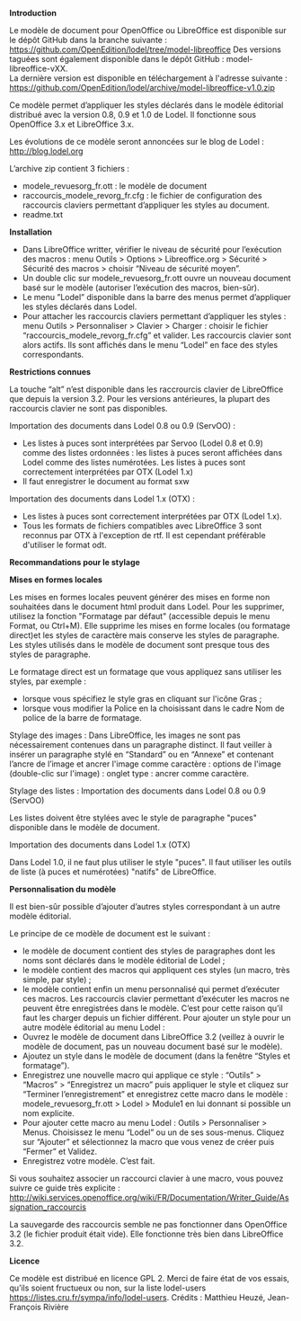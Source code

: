 **Introduction**

Le modèle de document pour OpenOffice ou LibreOffice est disponible sur le dépôt GitHub dans la branche suivante : https://github.com/OpenEdition/lodel/tree/model-libreoffice
Des versions taguées sont également disponible dans le dépôt GitHub : model-libreoffice-vXX.  
La dernière version est disponible en téléchargement à l'adresse suivante : https://github.com/OpenEdition/lodel/archive/model-libreoffice-v1.0.zip

Ce modèle permet d’appliquer les styles déclarés dans le modèle éditorial distribué avec la version 0.8, 0.9 et 1.0 de Lodel. Il fonctionne sous OpenOffice 3.x et LibreOffice 3.x.

Les évolutions de ce modèle seront annoncées sur le blog de Lodel : http://blog.lodel.org

L’archive zip contient 3 fichiers :

* modele_revuesorg_fr.ott : le modèle de document
* raccourcis_modele_revorg_fr.cfg : le fichier de configuration des raccourcis claviers permettant d’appliquer les styles au document.
* readme.txt

**Installation**

* Dans LibreOffice writter, vérifier le niveau de sécurité pour l’exécution des macros :  menu Outils > Options > Libreoffice.org > Sécurité > Sécurité des macros > choisir “Niveau de sécurité moyen”.
* Un double clic sur modele_revuesorg_fr.ott ouvre un nouveau document basé sur le modèle (autoriser l’exécution des macros, bien-sûr).
* Le menu ”Lodel” disponible dans la barre des menus permet d’appliquer les styles déclarés dans Lodel.
* Pour attacher les raccourcis claviers permettant d’appliquer les styles : menu Outils > Personnaliser > Clavier > Charger : choisir le fichier “raccourcis_modele_revorg_fr.cfg” et valider. Les raccourcis clavier sont alors actifs. Ils sont affichés dans le menu “Lodel” en face des styles correspondants.

**Restrictions connues**

La touche “alt” n’est disponible dans les raccrourcis clavier de LibreOffice que depuis la version 3.2. Pour les versions antérieures, la plupart des raccourcis clavier ne sont pas disponibles.

Importation des documents dans Lodel 0.8 ou 0.9 (ServOO) :
* Les listes à puces sont interprétées par Servoo (Lodel 0.8 et 0.9) comme des listes ordonnées : les listes à puces seront affichées dans Lodel comme des listes numérotées. Les listes à puces sont correctement interprétées par OTX (Lodel 1.x)
* Il faut enregistrer le document au format sxw

Importation des documents dans Lodel 1.x (OTX) :
* Les listes à puces sont correctement interprétées par OTX (Lodel 1.x).
* Tous les formats de fichiers compatibles avec LibreOffice 3 sont reconnus par OTX à l'exception de rtf. Il est cependant préférable d'utiliser le format odt.

**Recommandations pour le stylage**

**Mises en formes locales**

Les mises en formes locales peuvent générer des mises en forme non souhaitées dans le document html produit dans Lodel. Pour les supprimer, utilisez la fonction "Formatage par défaut" (accessible depuis le menu Format, ou Ctrl+M). Elle supprime les mises en forme locales (ou formatage direct)et les styles de caractère mais conserve les styles de paragraphe. Les styles utilisés dans le modèle de document sont presque tous des styles de paragraphe.

Le formatage direct est un formatage que vous appliquez sans utiliser les styles, par exemple :
* lorsque vous spécifiez le style gras en cliquant sur l'icône Gras ;
* lorsque vous modifier la Police en la choisissant dans le cadre Nom de police de la barre de formatage.

Stylage des images :
Dans LibreOffice, les images ne sont pas nécessairement contenues dans un paragraphe distinct. Il faut veiller à insérer un paragraphe stylé en “Standard” ou en “Annexe” et contenant l’ancre de l’image et ancrer l'image comme caractère : options de l'image (double-clic sur l'image) : onglet type : ancrer comme caractère.

Stylage des listes :
Importation des documents dans Lodel 0.8 ou 0.9 (ServOO)

Les listes doivent être stylées avec le style de paragraphe "puces" disponible dans le modèle de document.

Importation des documents dans Lodel 1.x (OTX)

Dans Lodel 1.0, il ne faut plus utiliser le style "puces". Il faut utiliser les outils de liste (à puces et numérotées) "natifs" de LibreOffice.

**Personnalisation du modèle**

Il est bien-sûr possible d’ajouter d’autres styles correspondant à un autre modèle éditorial.

Le principe de ce modèle de document est le suivant :
* le modèle de document contient des styles de paragraphes dont les noms sont déclarés dans le modèle éditorial de Lodel ;
* le modèle contient des macros qui appliquent ces styles (un macro, très simple, par style) ;
* le modèle contient enfin un menu personnalisé qui permet d’exécuter ces macros.
Les raccourcis clavier permettant d’exécuter les macros ne peuvent être enregistrées dans le modèle. C’est pour cette raison qu’il faut les charger depuis un fichier différent.
Pour ajouter un style pour un autre modèle éditorial au menu Lodel :
* Ouvrez le modèle de document dans LibreOffice 3.2 (veillez à ouvrir le modèle de document, pas un nouveau document basé sur le modèle).
* Ajoutez un style dans le modèle de document (dans la fenêtre “Styles et formatage”).
* Enregistrez une nouvelle macro qui applique ce style : “Outils” > “Macros” > “Enregistrez un macro” puis appliquer le style et cliquez sur “Terminer l’enregistrement” et enregistrez cette macro dans le modèle : modele_revuesorg_fr.ott > Lodel > Module1 en lui donnant si possible un nom explicite.
* Pour ajouter cette macro au menu Lodel : Outils > Personnaliser > Menus. Choisissez le menu “Lodel” ou un de ses sous-menus. Cliquez sur “Ajouter” et sélectionnez la macro que vous venez de créer puis “Fermer” et Validez.
* Enregistrez votre modèle. C’est fait.

Si vous souhaitez associer un raccourci clavier à une macro, vous pouvez suivre ce guide très explicite : http://wiki.services.openoffice.org/wiki/FR/Documentation/Writer_Guide/Assignation_raccourcis

La sauvegarde des raccourcis semble ne pas fonctionner dans OpenOffice 3.2 (le fichier produit était vide). Elle fonctionne très bien dans LibreOffice 3.2.


**Licence**

Ce modèle est distribué en licence GPL 2. Merci de faire état de vos essais, qu’ils soient fructueux ou non, sur la liste lodel-users https://listes.cru.fr/sympa/info/lodel-users.
Crédits : Matthieu Heuzé, Jean-François Rivière

